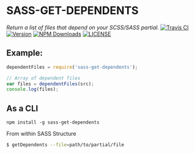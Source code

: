 # SASS-GET-DEPENDENTS
*Return a list of files that depend on your SCSS/SASS partial.*
[![Travis CI](https://img.shields.io/travis/tbremer/sass-get-dependents.svg?style=flat-square)](https://travis-ci.org/tbremer/sass-get-dependents)
[![Version](https://img.shields.io/npm/v/sass-get-dependents.svg?style=flat-square)](https://www.npmjs.com/package/sass-get-dependents)
[![NPM Downloads](https://img.shields.io/npm/dm/sass-get-dependents.svg?style=flat-square)](https://www.npmjs.com/package/sass-get-dependents)
[![LICENSE](https://img.shields.io/npm/l/sass-get-dependents.svg?style=flat-square)](https://github.com/tbremer/sass-get-dependents/blob/master/LICENSE)


## Example:
```javascript
dependentFiles = require('sass-get-dependents');

// Array of dependent files
var files = dependentFiles(src);
console.log(files);
```
## As a CLI
`npm install -g sass-get-dependents`

From within SASS Structure
```bash
$ getDependents --file=path/to/partial/file
```
